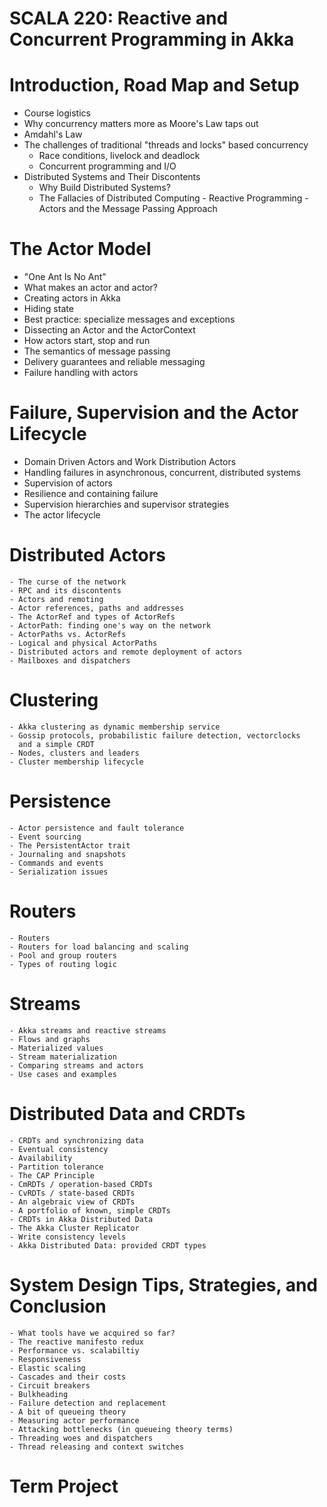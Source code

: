 # SCALA 220: Reactive and Concurrent Programming in Akka

# Introduction, Road Map and Setup

   - Course logistics
   - Why concurrency matters more as Moore's Law taps out
   - Amdahl's Law
   - The challenges of traditional "threads and locks" based
      concurrency
     - Race conditions, livelock and deadlock
     - Concurrent programming and I/O
   - Distributed Systems and Their Discontents
      - Why Build Distributed Systems?
      - The Fallacies of Distributed Computing
    - Reactive Programming
    - Actors and the Message Passing Approach

# The Actor Model
   - "One Ant Is No Ant"
   - What makes an actor and actor?
   - Creating actors in Akka
   - Hiding state
   - Best practice: specialize messages and exceptions
   - Dissecting an Actor and the ActorContext
   - How actors start, stop and run
   - The semantics of message passing
   - Delivery guarantees and reliable messaging
   - Failure handling with actors

# Failure, Supervision and the Actor Lifecycle
   - Domain Driven Actors and Work Distribution Actors
   - Handling failures in asynchronous, concurrent, distributed
     systems
   - Supervision of actors
   - Resilience and containing failure
   - Supervision hierarchies and supervisor strategies
   - The actor lifecycle

# Distributed Actors
    - The curse of the network
    - RPC and its discontents
    - Actors and remoting
    - Actor references, paths and addresses
    - The ActorRef and types of ActorRefs
    - ActorPath: finding one's way on the network
    - ActorPaths vs. ActorRefs
    - Logical and physical ActorPaths
    - Distributed actors and remote deployment of actors
    - Mailboxes and dispatchers

# Clustering
    - Akka clustering as dynamic membership service
    - Gossip protocols, probabilistic failure detection, vectorclocks
      and a simple CRDT
    - Nodes, clusters and leaders
    - Cluster membership lifecycle

# Persistence
    - Actor persistence and fault tolerance
    - Event sourcing
    - The PersistentActor trait
    - Journaling and snapshots
    - Commands and events
    - Serialization issues

# Routers
    - Routers
    - Routers for load balancing and scaling
    - Pool and group routers
    - Types of routing logic

# Streams
    - Akka streams and reactive streams
    - Flows and graphs
    - Materialized values
    - Stream materialization
    - Comparing streams and actors
    - Use cases and examples

# Distributed Data and CRDTs
    - CRDTs and synchronizing data
    - Eventual consistency
    - Availability
    - Partition tolerance
    - The CAP Principle
    - CmRDTs / operation-based CRDTs
    - CvRDTs / state-based CRDTs
    - An algebraic view of CRDTs
    - A portfolio of known, simple CRDTs
    - CRDTs in Akka Distributed Data
    - The Akka Cluster Replicator
    - Write consistency levels
    - Akka Distributed Data: provided CRDT types

# System Design Tips, Strategies, and Conclusion
    - What tools have we acquired so far?
    - The reactive manifesto redux
    - Performance vs. scalabiltiy
    - Responsiveness
    - Elastic scaling
    - Cascades and their costs
    - Circuit breakers
    - Bulkheading
    - Failure detection and replacement
    - A bit of queueing theory
    - Measuring actor performance
    - Attacking bottlenecks (in queueing theory terms)
    - Threading woes and dispatchers
    - Thread releasing and context switches

# Term Project

